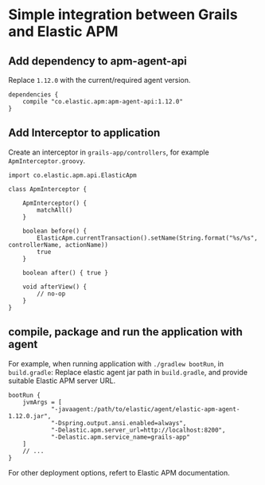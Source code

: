 # Simple integration between Grails and Elastic APM

## Add dependency to apm-agent-api

Replace `1.12.0` with the current/required agent version.
```
dependencies {
    compile "co.elastic.apm:apm-agent-api:1.12.0"
}
```

## Add Interceptor to application

Create an interceptor in `grails-app/controllers`, for example `ApmInterceptor.groovy`.

```
import co.elastic.apm.api.ElasticApm

class ApmInterceptor {

    ApmInterceptor() {
        matchAll()
    }

    boolean before() {
        ElasticApm.currentTransaction().setName(String.format("%s/%s", controllerName, actionName))
        true
    }

    boolean after() { true }

    void afterView() {
        // no-op
    }
}
```

## compile, package and run the application with agent

For example, when running application with `./gradlew bootRun`, in `build.gradle`:
Replace elastic agent jar path in `build.gradle`, and provide suitable Elastic APM server URL.
```
bootRun {
    jvmArgs = [
            "-javaagent:/path/to/elastic/agent/elastic-apm-agent-1.12.0.jar",
            "-Dspring.output.ansi.enabled=always",
            "-Delastic.apm.server_url=http://localhost:8200",
            "-Delastic.apm.service_name=grails-app"
    ]
    // ...
}
```

For other deployment options, refert to Elastic APM documentation.
